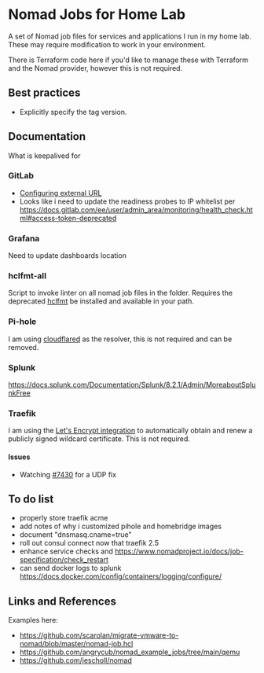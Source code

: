 # Nomad Jobs for Home Lab

A set of Nomad job files for services and applications I run in my home lab. These may require modification to work in your environment.

There is Terraform code here if you'd like to manage these with Terraform and the Nomad provider, however this is not required.

## Best practices
- Explicitly specify the tag version.

## Documentation
What is keepalived for

### GitLab
- [Configuring external URL](https://gitlab.com/gitlab-org/omnibus-gitlab/-/blob/master/doc/settings/configuration.md#configuring-the-external-url-for-gitlab)
- Looks like i need to update the readiness probes to IP whitelist per https://docs.gitlab.com/ee/user/admin_area/monitoring/health_check.html#access-token-deprecated

### Grafana
Need to update dashboards location

### hclfmt-all
Script to invoke linter on all nomad job files in the folder. Requires the deprecated [hclfmt](https://github.com/fatih/hclfmt) be installed and available in your path.

### Pi-hole
I am using [cloudflared](https://developers.cloudflare.com/cloudflare-one/connections/connect-apps/install-and-setup/installation) as the resolver, this is not required and can be removed.

### Splunk
https://docs.splunk.com/Documentation/Splunk/8.2.1/Admin/MoreaboutSplunkFree

### Traefik
I am using the [Let's Encrypt integration](https://doc.traefik.io/traefik/https/acme/) to automatically obtain and renew a publicly signed wildcard certificate. This is not required.

#### Issues
- Watching [#7430](https://github.com/traefik/traefik/issues/7430) for a UDP fix

## To do list
* properly store traefik acme
* add notes of why i customized pihole and homebridge images
* document "dnsmasq.cname=true"
* roll out consul connect now that traefik 2.5
* enhance service checks and https://www.nomadproject.io/docs/job-specification/check_restart
* can send docker logs to splunk https://docs.docker.com/config/containers/logging/configure/

## Links and References
Examples here:
- https://github.com/scarolan/migrate-vmware-to-nomad/blob/master/nomad-job.hcl
- https://github.com/angrycub/nomad_example_jobs/tree/main/qemu
- https://github.com/jescholl/nomad
